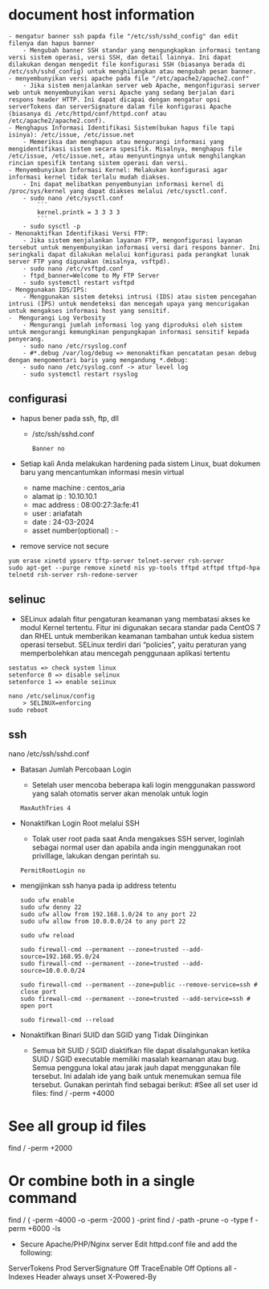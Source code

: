# document host information
    - mengatur banner ssh papda file "/etc/ssh/sshd_config" dan edit filenya dan hapus banner
        - Mengubah banner SSH standar yang mengungkapkan informasi tentang versi sistem operasi, versi SSH, dan detail lainnya. Ini dapat dilakukan dengan mengedit file konfigurasi SSH (biasanya berada di /etc/ssh/sshd_config) untuk menghilangkan atau mengubah pesan banner.
    - menyembunyikan versi apache pada file "/etc/apache2/apache2.conf"
        - Jika sistem menjalankan server web Apache, mengonfigurasi server web untuk menyembunyikan versi Apache yang sedang berjalan dari respons header HTTP. Ini dapat dicapai dengan mengatur opsi serverTokens dan serverSignature dalam file konfigurasi Apache (biasanya di /etc/httpd/conf/httpd.conf atau /etc/apache2/apache2.conf).
    - Menghapus Informasi Identifikasi Sistem(bukan hapus file tapi isinya): /etc/issue, /etc/issue.net
        - Memeriksa dan menghapus atau mengurangi informasi yang mengidentifikasi sistem secara spesifik. Misalnya, menghapus file /etc/issue, /etc/issue.net, atau menyuntingnya untuk menghilangkan rincian spesifik tentang sistem operasi dan versi.
    - Menyembunyikan Informasi Kernel: Melakukan konfigurasi agar informasi kernel tidak terlalu mudah diakses. 
        - Ini dapat melibatkan penyembunyian informasi kernel di /proc/sys/kernel yang dapat diakses melalui /etc/sysctl.conf.
        - sudo nano /etc/sysctl.conf
            ```
            kernel.printk = 3 3 3 3
            ```
        - sudo sysctl -p
    - Menonaktifkan Identifikasi Versi FTP:
        - Jika sistem menjalankan layanan FTP, mengonfigurasi layanan tersebut untuk menyembunyikan informasi versi dari respons banner. Ini seringkali dapat dilakukan melalui konfigurasi pada perangkat lunak server FTP yang digunakan (misalnya, vsftpd).
        - sudo nano /etc/vsftpd.conf
        - ftpd_banner=Welcome to My FTP Server
        - sudo systemctl restart vsftpd
    - Menggunakan IDS/IPS:
        - Menggunakan sistem deteksi intrusi (IDS) atau sistem pencegahan intrusi (IPS) untuk mendeteksi dan mencegah upaya yang mencurigakan untuk mengakses informasi host yang sensitif.
    -  Mengurangi Log Verbosity
        - Mengurangi jumlah informasi log yang diproduksi oleh sistem untuk mengurangi kemungkinan pengungkapan informasi sensitif kepada penyerang.
        - sudo nano /etc/rsyslog.conf
        - #*.debug /var/log/debug => menonaktifkan pencatatan pesan debug dengan mengomentari baris yang mengandung *.debug:
        - sudo nano /etc/syslog.conf -> atur level log
        - sudo systemctl restart rsyslog

## configurasi
- hapus bener pada ssh, ftp, dll
    - /stc/ssh/sshd.conf
        ```
        Banner no
        ```
- Setiap kali Anda melakukan hardening pada sistem Linux, buat dokumen baru yang mencantumkan informasi mesin virtual
    - name machine : centos_aria
    - alamat ip    : 10.10.10.1
    - mac address  : 08:00:27:3a:fe:41
    - user         : ariafatah
    - date         : 24-03-2024
    - asset number(optional) : -

- remove service not secure
```
yum erase xinetd ypserv tftp-server telnet-server rsh-server
sudo apt-get --purge remove xinetd nis yp-tools tftpd atftpd tftpd-hpa telnetd rsh-server rsh-redone-server
```

## selinuc
- SELinux adalah fitur pengaturan keamanan yang membatasi akses ke modul Kernel tertentu. Fitur ini digunakan secara standar pada CentOS 7 dan RHEL untuk memberikan keamanan tambahan untuk kedua sistem operasi tersebut. SELinux terdiri dari “policies”, yaitu peraturan yang memperbolehkan atau mencegah penggunaan aplikasi tertentu
```
sestatus => check system linux
setenforce 0 => disable selinux
setenforce 1 => enable seiinux

nano /etc/selinux/config
    > SELINUX=enforcing
sudo reboot
```

## ssh
nano /etc/ssh/sshd.conf
- Batasan Jumlah Percobaan Login
    - Setelah user mencoba beberapa kali login menggunakan password yang salah otomatis server akan menolak untuk login
    ```
    MaxAuthTries 4
    ```
- Nonaktifkan Login Root melalui SSH
    - Tolak user root pada saat Anda mengakses SSH server, loginlah sebagai normal user dan apabila anda ingin menggunakan root privillage, lakukan dengan perintah su.
    ```
    PermitRootLogin no
    ```
- mengijinkan ssh hanya pada ip address tetentu
    ```
    sudo ufw enable
    sudo ufw denny 22
    sudo ufw allow from 192.168.1.0/24 to any port 22
    sudo ufw allow from 10.0.0.0/24 to any port 22    

    sudo ufw reload
    ```
    ```
    sudo firewall-cmd --permanent --zone=trusted --add-source=192.168.95.0/24
    sudo firewall-cmd --permanent --zone=trusted --add-source=10.0.0.0/24

    sudo firewall-cmd --permanent --zone=public --remove-service=ssh # close port
    sudo firewall-cmd --permanent --zone=trusted --add-service=ssh # open port

    sudo firewall-cmd --reload
    ```

- Nonaktifkan Binari SUID dan SGID yang Tidak Diinginkan
    - Semua bit SUID / SGID diaktifkan file dapat disalahgunakan ketika SUID / SGID executable memiliki masalah keamanan atau bug. Semua pengguna lokal atau jarak jauh dapat menggunakan file tersebut. Ini adalah ide yang baik untuk menemukan semua file tersebut. Gunakan perintah find sebagai berikut:
#See all set user id files:
find / -perm +4000
# See all group id files
find / -perm +2000
# Or combine both in a single command
find / \( -perm -4000 -o -perm -2000 \) -print
find / -path -prune -o -type f -perm +6000 -ls

- Secure Apache/PHP/Nginx server
Edit httpd.conf file and add the following:

ServerTokens Prod
ServerSignature Off
TraceEnable Off
Options all -Indexes
Header always unset X-Powered-By